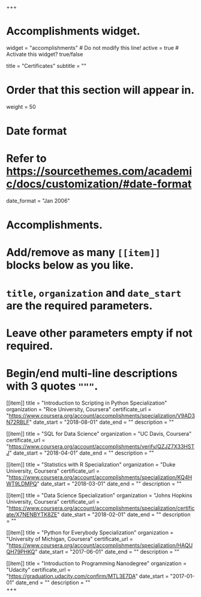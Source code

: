 +++
# Accomplishments widget.
widget = "accomplishments"  # Do not modify this line!
active = true  # Activate this widget? true/false

title = "Certificates"
subtitle = ""

# Order that this section will appear in.
weight = 50

# Date format
#   Refer to https://sourcethemes.com/academic/docs/customization/#date-format
date_format = "Jan 2006"

# Accomplishments.
#   Add/remove as many `[[item]]` blocks below as you like.
#   `title`, `organization` and `date_start` are the required parameters.
#   Leave other parameters empty if not required.
#   Begin/end multi-line descriptions with 3 quotes `"""`.

[[item]]
  title = "Introduction to Scripting in Python Specialization"
  organization = "Rice University, Coursera"
  certificate_url = "https://www.coursera.org/account/accomplishments/specialization/V9AD3N72RBLF"
  date_start = "2018-08-01"
  date_end = ""
  description = ""

[[item]]
  title = "SQL for Data Science"
  organization = "UC Davis, Coursera"
  certificate_url = "https://www.coursera.org/account/accomplishments/verify/QZJZ7X33HSTJ"
  date_start = "2018-04-01"
  date_end = ""
  description = ""
  
[[item]]
  title = "Statistics with R Specialization"
  organization = "Duke University, Coursera"
  certificate_url = "https://www.coursera.org/account/accomplishments/specialization/KQ4HWT9LDMPQ"
  date_start = "2018-03-01"
  date_end = ""
  description = ""

[[item]]
  title = "Data Science Specialization"
  organization = "Johns Hopkins University, Coursera"
  certificate_url = "https://www.coursera.org/account/accomplishments/specialization/certificate/X7NENBYTK8ZE"
  date_start = "2018-02-01"
  date_end = ""
  description = ""
  
[[item]]
  title = "Python for Everybody Specialization"
  organization = "University of Michigan, Coursera"
  certificate_url = "https://www.coursera.org/account/accomplishments/specialization/HAQUQH79PHKQ"
  date_start = "2017-06-01"
  date_end = ""
  description = ""
  
[[item]]
  title = "Introduction to Programming Nanodegree"
  organization = "Udacity"
  certificate_url = "https://graduation.udacity.com/confirm/MTL3E7DA"
  date_start = "2017-01-01"
  date_end = ""
  description = ""  
+++
